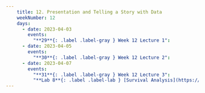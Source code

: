 ```yaml
---
    title: 12. Presentation and Telling a Story with Data
    weekNumber: 12
    days:
      - date: 2023-04-03
        events:
          "**29**{: .label .label-gray } Week 12 Lecture 1":
      - date: 2023-04-05
        events:
          "**30**{: .label .label-gray } Week 12 Lecture 2":
      - date: 2023-04-07
        events:
          "**31**{: .label .label-gray } Week 12 Lecture 3":
          "**Lab 8**{: .label .label-lab } [Survival Analysis](https://datahub.berkeley.edu/)":         
---
```

